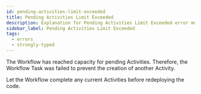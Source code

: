 ```yaml
---
id: pending-activities-limit-exceeded
title: Pending Activities Limit Exceeded
description: Explanation for Pending Activities Limit Exceeded error message, and how to fix it.
sidebar_label: Pending Activities Limit Exceeded
tags:
  - errors
  - strongly-typed
---
```


The Workflow has reached capacity for pending Activities.
Therefore, the Workflow Task was failed to prevent the creation of another Activity.

Let the Workflow complete any current Activities before redeploying the code.
